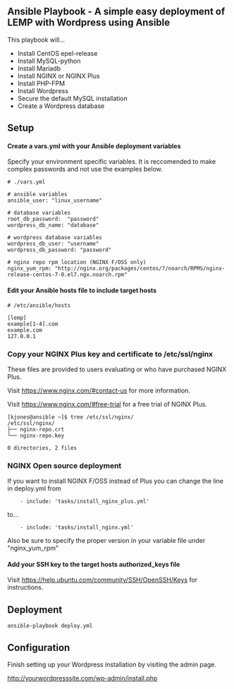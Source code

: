 ## Ansible Playbook - A simple easy deployment of LEMP with Wordpress using Ansible

This playbook will...
- Install CentOS epel-release
- Install MySQL-python
- Install Mariadb
- Install NGINX or NGINX Plus
- Install PHP-FPM
- Install Wordpress
- Secure the default MySQL installation
- Create a Wordpress database

## Setup

#### Create a vars.yml with your Ansible deployment variables

Specify your environment specific variables. It is reccomended to make complex passwords and not use the examples below.

```
# ./vars.yml 

# ansible variables
ansible_user: "linux_username"

# database variables
root_db_password:  "password"
wordpress_db_name: "database"

# wordpress database variables
wordpress_db_user: "username"
wordpress_db_password: "password"

# nginx repo rpm location (NGINX F/OSS only)
nginx_yum_rpm: "http://nginx.org/packages/centos/7/noarch/RPMS/nginx-release-centos-7-0.el7.ngx.noarch.rpm"
```

#### Edit your Ansible hosts file to include target hosts

```
# /etc/ansible/hosts

[lemp]
example[1-4].com
example.com
127.0.0.1
```

### Copy your NGINX Plus key and certificate to /etc/ssl/nginx

These files are provided to users evaluating or who have purchased NGINX Plus.

Visit https://www.nginx.com/#contact-us for more information.

Visit https://www.nginx.com/#free-trial for a free trial of NGINX Plus.

```
[kjones@ansible ~]$ tree /etc/ssl/nginx/
/etc/ssl/nginx/
├── nginx-repo.crt
└── nginx-repo.key

0 directories, 2 files
```

### NGINX Open source deployment

If you want to install NGINX F/OSS instead of Plus you can change the line in deploy.yml from

```
    - include: 'tasks/install_nginx_plus.yml'
```
to...

```
    - include: 'tasks/install_nginx.yml'
```

Also be sure to specify the proper version in your variable file under "nginx_yum_rpm"

#### Add your SSH key to the target hosts authorized_keys file

Visit https://help.ubuntu.com/community/SSH/OpenSSH/Keys for instructions.

## Deployment

```
ansible-playbook deploy.yml
```

## Configuration

Finish setting up your Wordpress installation by visiting the admin page.

http://yourwordpresssite.com/wp-admin/install.php

